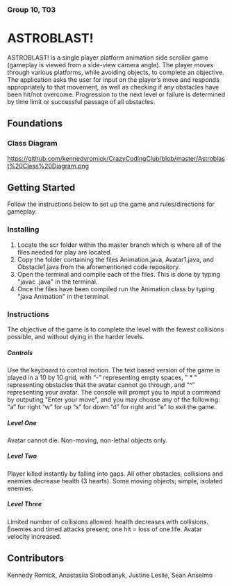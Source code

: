 ### Group 10, T03
# ASTROBLAST!
ASTROBLAST! is a single player platform animation side scroller game (gameplay is viewed from a side-view camera angle). The player moves through various platforms, while avoiding objects, to complete an objective. The application asks the user for input on the player’s move and responds appropriately to that movement, as well as checking if any obstacles have been hit/not overcome. Progression to the next level or failure is determined by time limit or successful passage of all obstacles.

## Foundations
### Class Diagram 
https://github.com/kennedyromick/CrazyCodingClub/blob/master/Astroblast%20Class%20Diagram.png

## Getting Started
Follow the instructions below to set up the game and rules/directions for gameplay.

### Installing
1. Locate the scr folder within the master branch which is where all of the files needed for play are located. 
2. Copy the folder containing the files Animation.java, Avatar1.java, and Obstacle1.java from the aforementioned code repository. 
3. Open the terminal and compile each of the files. This is done by typing "javac <filename>.java" in the terminal. 
4. Once the files have been compiled run the Animation class by typing "java Animation" in the terminal.

### Instructions
The objective of the game is to complete the level with the fewest collisions possible, and without dying in the harder levels.
##### Controls
Use the keyboard to control motion. The text based version of the game is played in a 10 by 10 grid, with “-” representing empty spaces, " * " representing obstacles that the avatar cannot go through, and “^” representing your avatar. The console will prompt you to input a command by outputing "Enter your move", and you may choose any of the following: “a” for right “w” for up “s” for down “d” for right and “e” to exit the game.
##### Level One
Avatar cannot die. Non-moving, non-lethal objects only. 
##### Level Two
Player killed instantly by falling into gaps. All other obstacles, collisions and enemies decrease health (3 hearts). Some moving objects; simple, isolated enemies. 
##### Level Three
Limited number of collisions allowed: health decreases with collisions. Enemies and timed attacks present; one hit = loss of one life. Avatar velocity increased.

## Contributors
Kennedy Romick,
Anastasiia Slobodianyk,
Justine Leslie,
Sean Anselmo
